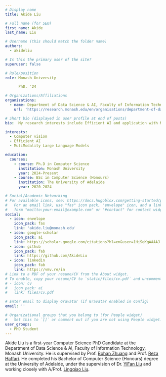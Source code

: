 ```yaml
---
# Display name
title: Akide Liu

# Full name (for SEO)
first_name: Akide
last_name: Liu

# Username (this should match the folder name)
authors:
  - akideliu

# Is this the primary user of the site?
superuser: false

# Role/position
role: Monash University

      PhD. '24

# Organizations/Affiliations
organizations:
  - name: Department of Data Science & AI, Faculty of Information Technology, Monash University
    url: 'https://research.monash.edu/en/organisations/department-of-data-science-ai'

# Short bio (displayed in user profile at end of posts)
bio:  My research interests include Efficient AI and application with MutiModality Large Language Models.

interests:
  - Computer vision
  - Efficient AI
  - MutiModality Large Language Models

education:
  courses:
    - course: Ph.D in Computer Science
      institution: Monash University
      year: 2024-Present
    - course: BSc in Computer Science (Honours)
      institution: The University of Adelaide
      year: 2020-2024

# Social/Academic Networking
# For available icons, see: https://docs.hugoblox.com/getting-started/page-builder/#icons
#   For an email link, use "fas" icon pack, "envelope" icon, and a link in the
#   form "mailto:your-email@example.com" or "#contact" for contact widget.
social:
  - icon: envelope
    icon_pack: fas
    link: 'akide.liu@monash.edu'
  - icon: google-scholar
    icon_pack: ai
    link: https://scholar.google.com/citations?hl=en&user=1HjSeKgAAAAJ
  - icon: github
    icon_pack: fab
    link: https://github.com/AkideLiu
  - icon: linkedin
    icon_pack: fab
    link: https://vmv.re/in
# Link to a PDF of your resume/CV from the About widget.
# To enable, copy your resume/CV to `static/files/cv.pdf` and uncomment the lines below.
# - icon: cv
#   icon_pack: ai
#   link: files/cv.pdf

# Enter email to display Gravatar (if Gravatar enabled in Config)
email: ''

# Organizational groups that you belong to (for People widget)
#   Set this to `[]` or comment out if you are not using People widget.
user_groups:
  - PhD Student
---
```


<!-- Akide Liu a first-year Computer Science PhD Candidate at the Department of Data Science \& AI, Faculty of Information Technology, Monash University. He is supervised by Asst. Prof. \href{https://bohanzhuang.github.io/}{Bohan Zhuang} and Prof. \href{https://research.monash.edu/en/persons/reza-haffari}{Reza Haffari}. He have completed my Bachelor of Computer Science (Honours) degree at the University of Adelaide, under the supervision of Dr. \href{https://yifaninmemory.vmv.re/resources/yifan.github.io.png}{YiFan Liu} and working closely with A/Prof. \href {https://lingqiao-adelaide.github.io/lingqiaoliu.github.io//}{Lingqiao Liu}.  -->

Akide Liu is a first-year Computer Science PhD Candidate at the Department of Data Science & AI, Faculty of Information Technology, Monash University. He is supervised by Prof. [Bohan Zhuang](https://bohanzhuang.github.io/) and Prof. [Reza Haffari](https://research.monash.edu/en/persons/reza-haffari). He completed his Bachelor of Computer Science (Honours) degree at the University of Adelaide, under the supervision of Dr. [YiFan Liu](https://yifaninmemory.vmv.re/resources/yifan.github.io.png) and working closely with A/Prof. [Lingqiao Liu](https://lingqiao-adelaide.github.io/lingqiaoliu.github.io//).

